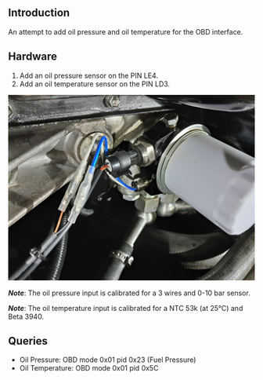 ## Introduction

An attempt to add oil pressure and oil temperature for the OBD interface.

## Hardware

 1. Add an oil pressure sensor on the PIN LE4.
 2. Add an oil temperature sensor on the PIN LD3.

![alt text](../../../documentation/Usage/obdoil/oncar.jpg "Mounted on the car")

***Note***: The oil pressure input is calibrated for a 3 wires and 0-10 bar
sensor.

***Note***: The oil temperature input is calibrated for a NTC 53k (at 25°C) and Beta 3940.

## Queries

 - Oil Pressure: OBD mode 0x01 pid 0x23 (Fuel Pressure)
 - Oil Temperature: OBD mode 0x01 pid 0x5C
